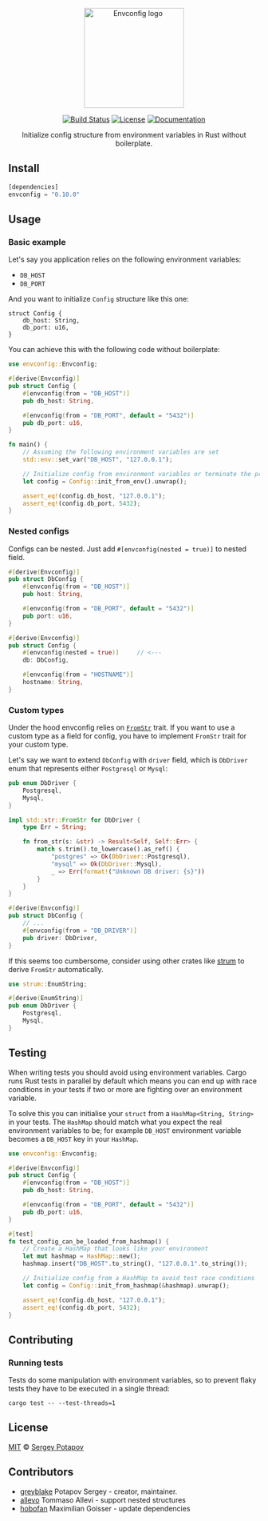 <p align="center"><img width="200" src="https://raw.githubusercontent.com/greyblake/envconfig-rs/master/logo/envconfig.svg" alt="Envconfig logo"></p>

<p align="center">
<a href="https://travis-ci.org/greyblake/envconfig-rs" rel="nofollow"><img src="https://travis-ci.org/greyblake/envconfig-rs.svg?branch=master" alt="Build Status"></a>
<a href="https://raw.githubusercontent.com/greyblake/envconfig-rs/master/LICENSE" rel="nofollow"><img src="https://img.shields.io/badge/license-MIT-blue.svg" alt="License"></a>
<a href="https://docs.rs/envconfig" rel="nofollow"><img src="https://docs.rs/envconfig/badge.svg" alt="Documentation"></a>
<p>

<p align="center">Initialize config structure from environment variables in Rust without boilerplate.</p>

## Install

```rust
[dependencies]
envconfig = "0.10.0"
```

## Usage

### Basic example

Let's say you application relies on the following environment variables:

* `DB_HOST`
* `DB_PORT`

And you want to initialize `Config` structure like this one:

```rust,ignore
struct Config {
    db_host: String,
    db_port: u16,
}
```

You can achieve this with the following code without boilerplate:

```rust
use envconfig::Envconfig;

#[derive(Envconfig)]
pub struct Config {
    #[envconfig(from = "DB_HOST")]
    pub db_host: String,

    #[envconfig(from = "DB_PORT", default = "5432")]
    pub db_port: u16,
}

fn main() {
    // Assuming the following environment variables are set
    std::env::set_var("DB_HOST", "127.0.0.1");

    // Initialize config from environment variables or terminate the process.
    let config = Config::init_from_env().unwrap();

    assert_eq!(config.db_host, "127.0.0.1");
    assert_eq!(config.db_port, 5432);
}
```

### Nested configs

Configs can be nested. Just add `#[envconfig(nested = true)]` to nested field.

```rust
#[derive(Envconfig)]
pub struct DbConfig {
    #[envconfig(from = "DB_HOST")]
    pub host: String,

    #[envconfig(from = "DB_PORT", default = "5432")]
    pub port: u16,
}

#[derive(Envconfig)]
pub struct Config {
    #[envconfig(nested = true)]     // <---
    db: DbConfig,

    #[envconfig(from = "HOSTNAME")]
    hostname: String,
}
```


### Custom types

Under the hood envconfig relies on [`FromStr`](https://doc.rust-lang.org/std/str/trait.FromStr.html) trait.
If you want to use a custom type as a field for config, you have to implement `FromStr` trait for your custom type.

Let's say we want to extend `DbConfig` with `driver` field, which is `DbDriver` enum that represents either `Postgresql` or `Mysql`:

```rust
pub enum DbDriver {
    Postgresql,
    Mysql,
}

impl std::str::FromStr for DbDriver {
    type Err = String;

    fn from_str(s: &str) -> Result<Self, Self::Err> {
        match s.trim().to_lowercase().as_ref() {
            "postgres" => Ok(DbDriver::Postgresql),
            "mysql" => Ok(DbDriver::Mysql),
            _ => Err(format!("Unknown DB driver: {s}"))
        }
    }
}

#[derive(Envconfig)]
pub struct DbConfig {
    // ...
    #[envconfig(from = "DB_DRIVER")]
    pub driver: DbDriver,
}
```

If this seems too cumbersome, consider using other crates like [strum](https://docs.rs/strum/latest/strum/) to derive `FromStr` automatically.

```rust
use strum::EnumString;

#[derive(EnumString)]
pub enum DbDriver {
    Postgresql,
    Mysql,
}
```

## Testing

When writing tests you should avoid using environment variables. Cargo runs Rust tests in parallel by default which means
you can end up with race conditions in your tests if two or more are fighting over an environment variable.

To solve this you can initialise your `struct` from a `HashMap<String, String>` in your tests. The `HashMap` should
match what you expect the real environment variables to be; for example `DB_HOST` environment variable becomes a
`DB_HOST` key in your `HashMap`.

```rust
use envconfig::Envconfig;

#[derive(Envconfig)]
pub struct Config {
    #[envconfig(from = "DB_HOST")]
    pub db_host: String,

    #[envconfig(from = "DB_PORT", default = "5432")]
    pub db_port: u16,
}

#[test]
fn test_config_can_be_loaded_from_hashmap() {
    // Create a HashMap that looks like your environment
    let mut hashmap = HashMap::new();
    hashmap.insert("DB_HOST".to_string(), "127.0.0.1".to_string());

    // Initialize config from a HashMap to avoid test race conditions
    let config = Config::init_from_hashmap(&hashmap).unwrap();

    assert_eq!(config.db_host, "127.0.0.1");
    assert_eq!(config.db_port, 5432);
}
```

## Contributing

### Running tests

Tests do some manipulation with environment variables, so to
prevent flaky tests they have to be executed in a single thread:

```
cargo test -- --test-threads=1
```

## License

[MIT](https://github.com/greyblake/envconfig-rs/blob/master/LICENSE) © [Sergey Potapov](http://greyblake.com/)

## Contributors

- [greyblake](https://github.com/greyblake) Potapov Sergey - creator, maintainer.
- [allevo](https://github.com/allevo) Tommaso Allevi - support nested structures
- [hobofan](https://github.com/hobofan) Maximilian Goisser - update dependencies
